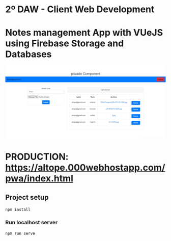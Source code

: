 # 2º DAW - Client Web Development

# Notes management App with VUeJS using Firebase Storage and Databases

![alt text](./src/assets/Annotation.jpg)

# PRODUCTION: https://altope.000webhostapp.com/pwa/index.html

## Project setup
```
npm install
```

### Run localhost server
```
npm run serve
```